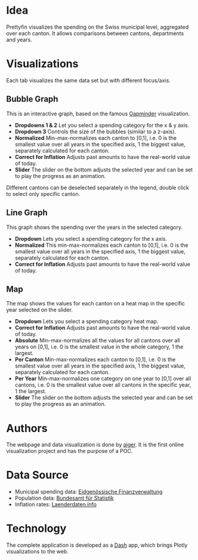 # Idea
Prettyfin visualizes the spending on the Swiss municipal level, aggregated over each canton.
It allows comparisons between cantons, departments and years.

# Visualizations 
Each tab visualizes the same data set but with different focus/axis.

## Bubble Graph
This is an interactive graph, based on the famous [Gapminder](https://www.gapminder.org/tools/#$chart-type=bubbles) 
visualization. 
* **Dropdowns 1 & 2** Let you select a spending category for the x & y axis.
* **Dropdown 3** Controls the size of the bubbles (similar to a z-axis). 
* **Normalized** Min-max-normalizes each canton to \[0,1\], i.e. 0 is the smallest value over all
 years in the specified axis, 1 the biggest value, separately calculated for each canton.
* **Correct for Inflation** Adjusts past amounts to have the real-world value of today.
* **Slider** The slider on the bottom adjusts the selected year and can be set to play the progress as an animation.

Different cantons can be deselected separately in the legend, double click to select only specific canton. 

## Line Graph 
This graph shows the spending over the years in the selected category. 
* **Dropdown** Lets you select a spending category for the x axis.
* **Normalized** This min-max-normalizes each canton to \[0,1\], i.e. 0 is the smallest value over all
 years in the specified axis, 1 the biggest value, separately calculated for each canton.
* **Correct for Inflation** Adjusts past amounts to have the real-world value of today.

## Map 
The map shows the values for each canton on a heat map in the specific year selected on the slider.

* **Dropdown** Lets you select a spending category heat map.
* **Correct for Inflation** Adjusts past amounts to have the real-world value of today.
* **Absolute** Min-max-normalizes all the values for all cantons over all years on \[0,1\], i.e. 0 is the smallest value 
in the whole category, 1 the largest.
* **Per Canton** Min-max-normalizes each canton to \[0,1\], i.e. 0 is the smallest value over all
 years in the specified axis, 1 the biggest value, separately calculated for each canton.
* **Per Year** Min-max-normalizes one category on one year to \[0,1\] over all cantons, i.e. 0 is the smallest value over 
all cantons in the specific year, 1 the largest.
* **Slider** The slider on the bottom adjusts the selected year and can be set to play the progress as an animation.

# Authors
The webpage and data visualization is done by [aiger](https://www.aiger.ch/). It is the first online visualization project and has the purpose of a POC.  

# Data Source
* Municipal spending data: [Eidgenössische Finanzverwaltung](https://www.efv.admin.ch/efv/de/home/themen/finanzstatistik/daten.html#-826253434)
* Population data: [Bundesamt für Statistik](https://www.bfs.admin.ch/bfs/de/home/statistiken/bevoelkerung/stand-entwicklung.assetdetail.9486033.html)
* Inflation rates: [Laenderdaten.info](https://www.laenderdaten.info/Europa/Schweiz/Inflationsraten.php)

# Technology
The complete application is developed as a [Dash](https://plot.ly/dash/) app, which brings Plotly visualizations to the web.
